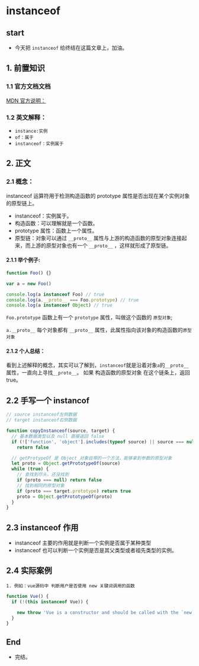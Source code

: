 # instanceof

## start

- 今天把 `instanceof` 给终结在这篇文章上，加油。

## 1. 前置知识

### 1.1 官方文档文档

[MDN 官方说明：](https://developer.mozilla.org/zh-CN/docs/Web/JavaScript/Reference/Operators/instanceof)

### 1.2 英文解释：

- `instance:实例`
- `of：属于`
- `instanceof：实例属于`

## 2. 正文

### 2.1 概念：

instanceof 运算符用于检测构造函数的 prototype 属性是否出现在某个实例对象的原型链上。

- instanceof：实例属于。
- 构造函数：可以理解就是一个函数。
- prototype 属性：函数上一个属性。
- 原型链：对象可以通过 `__proto__` 属性与上游的构造函数的原型对象连接起来，⽽上游的原型对象也有⼀个 `__proto__` ，这样就形成了原型链。

#### 2.1.1 举个例子:

```js
function Foo() {}

var a = new Foo()

console.log(a instanceof Foo) // true
console.log(a.__proto__ === Foo.prototype) // true
console.log(a instanceof Object) // true
```

`Foo.prototype`
函数上有一个 `prototype` 属性，叫做这个函数的 `原型对象`;

`a.__proto__`
每个对象都有 `__proto__` 属性，此属性指向该对象的构造函数的`原型对象`

#### 2.1.2 个人总结：

看到上述解释的概念，其实可以了解到，`instanceof`就是沿着对象`a`的`__proto__`属性，一直向上寻找`__proto__`。
如果 构造函数的原型对象 在这个链条上，返回 true。

## 2.2 手写一个 instancof

```js
// source instanceof左侧数据
// target instanceof右侧数据

function copyInstanceof(source, target) {
  // 基本数据类型以及 null 直接返回 false
  if (!['function', 'object'].includes(typeof source) || source === null)
    return false

  // getProtypeOf 是 Object 对象自带的一个方法，能够拿到参数的原型对象
  let proto = Object.getPrototypeOf(source)
  while (true) {
    // 查找到尽头，还没找到
    if (proto === null) return false
    // 找到相同的原型对象
    if (proto === target.prototype) return true
    proto = Object.getPrototypeOf(proto)
  }
}
```

## 2.3 instanceof 作用

- instanceof 主要的作用就是判断一个实例是否属于某种类型
- instanceof 也可以判断一个实例是否是其父类型或者祖先类型的实例。

## 2.4 实际案例

`1. 例如：vue源码中 判断用户是否使用 new 关键词调用的函数`

```js
function Vue() {
  if (!(this instanceof Vue)) {

    new throw 'Vue is a constructor and should be called with the `new` keyword'
  }
}
```

## End

- 完结。
